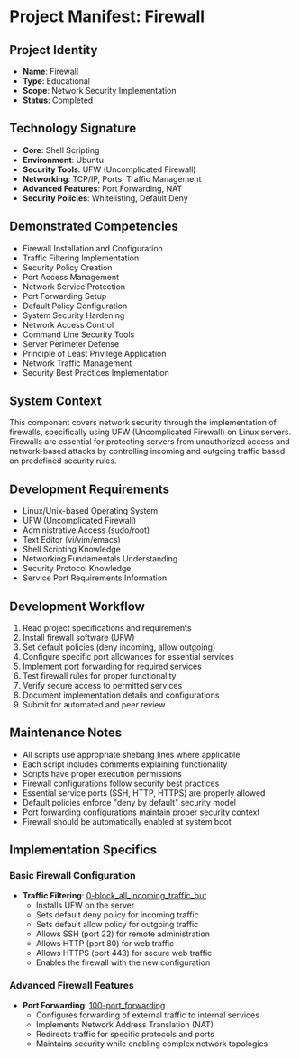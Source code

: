 # Project Manifest: Firewall

## Project Identity
- **Name**: Firewall
- **Type**: Educational
- **Scope**: Network Security Implementation
- **Status**: Completed

## Technology Signature
- **Core**: Shell Scripting
- **Environment**: Ubuntu
- **Security Tools**: UFW (Uncomplicated Firewall)
- **Networking**: TCP/IP, Ports, Traffic Management
- **Advanced Features**: Port Forwarding, NAT
- **Security Policies**: Whitelisting, Default Deny

## Demonstrated Competencies
- Firewall Installation and Configuration
- Traffic Filtering Implementation
- Security Policy Creation
- Port Access Management
- Network Service Protection
- Port Forwarding Setup
- Default Policy Configuration
- System Security Hardening
- Network Access Control
- Command Line Security Tools
- Server Perimeter Defense
- Principle of Least Privilege Application
- Network Traffic Management
- Security Best Practices Implementation

## System Context
This component covers network security through the implementation of firewalls, specifically using UFW (Uncomplicated Firewall) on Linux servers. Firewalls are essential for protecting servers from unauthorized access and network-based attacks by controlling incoming and outgoing traffic based on predefined security rules.

## Development Requirements
- Linux/Unix-based Operating System
- UFW (Uncomplicated Firewall)
- Administrative Access (sudo/root)
- Text Editor (vi/vim/emacs)
- Shell Scripting Knowledge
- Networking Fundamentals Understanding
- Security Protocol Knowledge
- Service Port Requirements Information

## Development Workflow
1. Read project specifications and requirements
2. Install firewall software (UFW)
3. Set default policies (deny incoming, allow outgoing)
4. Configure specific port allowances for essential services
5. Implement port forwarding for required services
6. Test firewall rules for proper functionality
7. Verify secure access to permitted services
8. Document implementation details and configurations
9. Submit for automated and peer review

## Maintenance Notes
- All scripts use appropriate shebang lines where applicable
- Each script includes comments explaining functionality
- Scripts have proper execution permissions
- Firewall configurations follow security best practices
- Essential service ports (SSH, HTTP, HTTPS) are properly allowed
- Default policies enforce "deny by default" security model
- Port forwarding configurations maintain proper security context
- Firewall should be automatically enabled at system boot

## Implementation Specifics

### Basic Firewall Configuration
- **Traffic Filtering**: [0-block_all_incoming_traffic_but](./0-block_all_incoming_traffic_but)
  * Installs UFW on the server
  * Sets default deny policy for incoming traffic
  * Sets default allow policy for outgoing traffic
  * Allows SSH (port 22) for remote administration
  * Allows HTTP (port 80) for web traffic
  * Allows HTTPS (port 443) for secure web traffic
  * Enables the firewall with the new configuration

### Advanced Firewall Features
- **Port Forwarding**: [100-port_forwarding](./100-port_forwarding)
  * Configures forwarding of external traffic to internal services
  * Implements Network Address Translation (NAT)
  * Redirects traffic for specific protocols and ports
  * Maintains security while enabling complex network topologies
